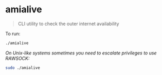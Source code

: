 # amialive

> CLI utility to check the outer internet availability


To run:

```sh
./amialive
```

*On Unix-like systems sometimes you need to escalate privileges to use RAWSOCK:*

```sh
sudo ./amialive
```
